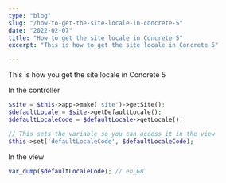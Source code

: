 ```yaml
---
type: "blog"
slug: "/how-to-get-the-site-locale-in-concrete-5"
date: "2022-02-07"
title: "How to get the site locale in Concrete 5"
excerpt: "This is how to get the site locale in Concrete 5"

---
```

This is how you get the site locale in Concrete 5

In the controller

```php
$site = $this->app->make('site')->getSite();
$defaultLocale = $site->getDefaultLocale();
$defaultLocaleCode = $defaultLocale->getLocale();
```

```php
// This sets the variable so you can access it in the view
$this->set('defaultLocaleCode', $defaultLocaleCode);
```

In the view

```php
var_dump($defaultLocaleCode); // en_GB
```